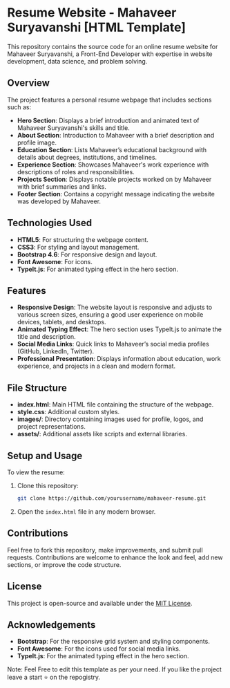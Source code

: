 # Resume Website - Mahaveer Suryavanshi [HTML Template]

This repository contains the source code for an online resume website for Mahaveer Suryavanshi, a Front-End Developer with expertise in website development, data science, and problem solving.

## Overview

The project features a personal resume webpage that includes sections such as:

- **Hero Section**: Displays a brief introduction and animated text of Mahaveer Suryavanshi's skills and title.
- **About Section**: Introduction to Mahaveer with a brief description and profile image.
- **Education Section**: Lists Mahaveer’s educational background with details about degrees, institutions, and timelines.
- **Experience Section**: Showcases Mahaveer's work experience with descriptions of roles and responsibilities.
- **Projects Section**: Displays notable projects worked on by Mahaveer with brief summaries and links.
- **Footer Section**: Contains a copyright message indicating the website was developed by Mahaveer.

## Technologies Used

- **HTML5**: For structuring the webpage content.
- **CSS3**: For styling and layout management.
- **Bootstrap 4.6**: For responsive design and layout.
- **Font Awesome**: For icons.
- **TypeIt.js**: For animated typing effect in the hero section.

## Features

- **Responsive Design**: The website layout is responsive and adjusts to various screen sizes, ensuring a good user experience on mobile devices, tablets, and desktops.
- **Animated Typing Effect**: The hero section uses TypeIt.js to animate the title and description.
- **Social Media Links**: Quick links to Mahaveer’s social media profiles (GitHub, LinkedIn, Twitter).
- **Professional Presentation**: Displays information about education, work experience, and projects in a clean and modern format.

## File Structure

- **index.html**: Main HTML file containing the structure of the webpage.
- **style.css**: Additional custom styles.
- **images/**: Directory containing images used for profile, logos, and project representations.
- **assets/**: Additional assets like scripts and external libraries.

## Setup and Usage

To view the resume:

1. Clone this repository:
    ```bash
    git clone https://github.com/yourusername/mahaveer-resume.git
    ```
2. Open the `index.html` file in any modern browser.

## Contributions

Feel free to fork this repository, make improvements, and submit pull requests. Contributions are welcome to enhance the look and feel, add new sections, or improve the code structure.

## License

This project is open-source and available under the [MIT License](LICENSE).

## Acknowledgements

- **Bootstrap**: For the responsive grid system and styling components.
- **Font Awesome**: For the icons used for social media links.
- **TypeIt.js**: For the animated typing effect in the hero section.

Note: Feel Free to edit this template as per your need. If you like the project leave a start ⭐ on the repogistry. 
